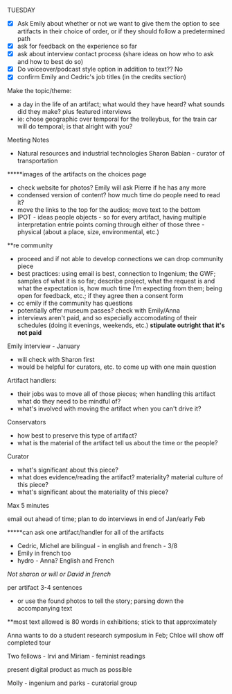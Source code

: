 TUESDAY

- [x] Ask Emily about whether or not we want to give them the option to see artifacts in their choice of order, or if they should follow a predetermined path
- [x] ask for feedback on the experience so far
- [x] ask about interview contact process (share ideas on how who to ask and how to best do so)
- [x] Do voiceover/podcast style option in addition to text?? No
- [x] confirm Emily and Cedric's job titles (in the credits section)

Make the topic/theme:
- a day in the life of an artifact; what would they have heard? what sounds did they make? plus featured interviews
- ie: chose geographic over temporal for the trolleybus, for the train car will do temporal; is that alright with you?

Meeting Notes
- Natural resources and industrial technologies
Sharon Babian - curator of transportation


*****images of the artifacts on the choices page
- check website for photos? Emily will ask Pierre if he has any more
- condensed version of content? how much time do people need to read it?
- move the links to the top for the audios; move text to the bottom
- IPOT - ideas people objects - so for every artifact, having multiple interpretation entrie points coming through either of those three - physical (about a place, size, environmental, etc.)


**re community
- proceed and if not able to develop connections we can drop community piece
- best practices: using email is best, connection to Ingenium; the GWF; samples of what it is so far; describe project, what the request is and what the expectation is, how much time I'm expecting from them; being open for feedback, etc.; if they agree then a consent form
- cc emily if the community has questions
- potentially offer museum passes? check with Emily/Anna
- interviews aren't paid, and so especially accomodating of their schedules (doing it evenings, weekends, etc.) **stipulate outright that it's not paid**


Emily interview - January
- will check with Sharon first
- would be helpful for curators, etc. to come up with one main question


Artifact handlers:
- their jobs was to move all of those pieces; when handling this artifact what do they need to be mindful of?
- what's involved with moving the artifact when you can't drive it?


Conservators
- how best to preserve this type of artifact?
- what is the material of the artifact tell us about the time or the people?


Curator
- what's significant about this piece?
- what does evidence/reading the artifact? materiality? material culture of this piece?
- what's significant about the materiality of this piece?

Max 5 minutes

email out ahead of time; plan to do interviews in end of Jan/early Feb

*****can ask one artifact/handler for all of the artifacts



- Cedric, Michel are bilingual - in english and french - 3/8
- Emily in french too
- hydro - Anna? English and French


*Not sharon or will or David in french*


per artifact 3-4 sentences
- or use the found photos to tell the story; parsing down the accompanying text 


**most text allowed is 80 words in exhibitions; stick to that approximately


Anna wants to do a student research symposium in Feb; Chloe will show off completed tour

Two fellows - Irvi and Miriam - feminist readings

present digital product as much as possible

Molly - ingenium and parks - curatorial group

